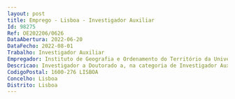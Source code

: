 ```yaml
--- 
layout: post
title: Emprego - Lisboa - Investigador Auxiliar
Id: 98275
Ref: OE202206/0626
DataAbertura: 2022-06-20
DataFecho: 2022-08-01
Trabalho: Investigador Auxiliar
Empregador: Instituto de Geografia e Ordenamento do Território da Universidade de Lisboa
Descricao: Investigador a Doutorado a, na categoria de Investigador Auxiliar para o exercício de investigação científica na área científica de Geografia Humana e Ordenamento do Território. As atividades serão exercidas em regime de contrato de trabalho em funções públicas a termo resolutivo certo no âmbito do Contrato Programa – Procedimento Concursal de Apoio Institucional – celebrado entre a Fundação para a Ciência e Tecnologia, I.P. e o Instituto de Geografia e Ordenamento do Território da Universidade de Lisboa, ao abrigo dos artigos 17.º, 19.º e 28.º do Regulamento do Emprego Científico (REC),  Regulamento n.º 607 A 2017, publicado na 2.ª série do Diário da República de 22 de novembro de 2017, alterado pelo Regulamento n.º 806 A 2019 publicado na 2.ª série do Diário da República de 14 de outubro de 2019 e pelo Regulamento n.º 985 B 2019 publicado na 2.ª série do Diário da República, como 1º suplemento, de 31 de dezembro. A investigação a desenvolver deverá centrar se na temática de turismo e sustentabilidade, com ligação ao desenvolvimento e ordenamento do território, nomeadamente em espaços urbanos.
CodigoPostal: 1600-276 LISBOA
Concelho: Lisboa
Distrito: Lisboa
--- 
```

